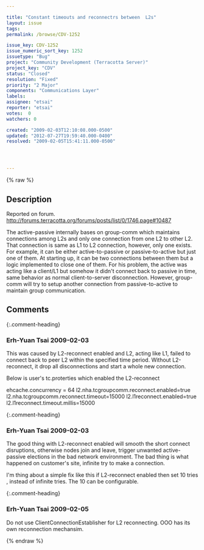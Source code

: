 ```yaml
---

title: "Constant timeouts and reconnectrs between  L2s"
layout: issue
tags: 
permalink: /browse/CDV-1252

issue_key: CDV-1252
issue_numeric_sort_key: 1252
issuetype: "Bug"
project: "Community Development (Terracotta Server)"
project_key: "CDV"
status: "Closed"
resolution: "Fixed"
priority: "2 Major"
components: "Communications Layer"
labels: 
assignee: "etsai"
reporter: "etsai"
votes:  0
watchers: 0

created: "2009-02-03T12:10:08.000-0500"
updated: "2012-07-27T19:59:40.000-0400"
resolved: "2009-02-05T15:41:11.000-0500"




---
```


{% raw %}

## Description

<div markdown="1" class="description">

Reported on forum. http://forums.terracotta.org/forums/posts/list/0/1746.page#10487

The active-passive internally bases on group-comm  which maintains connections among L2s and only one connection from one L2 to other L2. That connection is same as L1 to L2 connection, however, only one exists. For example, it can be either active-to-passive or passive-to-active but just one of them. At starting up, it can be two connections between them but a logic implemented to close one of them. For his problem, the active was acting like a client/L1 but somehow it didn't connect back to passive in time, same behavior as normal client-to-server disconnection. However, group-comm will try to setup another connection from passive-to-active to maintain group communication. 


</div>

## Comments


{:.comment-heading}
### **Erh-Yuan Tsai** <span class="date">2009-02-03</span>

<div markdown="1" class="comment">

This was caused by L2-reconnect enabled and L2, acting like L1, failed to connect back to peer L2 within the specified time period.
Without L2-reconnect, it drop all disconnections and start a whole new connection.

Below is user's tc.proterties which enabled the L2-reconnect

ehcache.concurrency = 64
l2.nha.tcgroupcomm.reconnect.enabled=true
l2.nha.tcgroupcomm.reconnect.timeout=15000
l2.l1reconnect.enabled=true
l2.l1reconnect.timeout.millis=15000 


</div>


{:.comment-heading}
### **Erh-Yuan Tsai** <span class="date">2009-02-03</span>

<div markdown="1" class="comment">

The good thing with L2-reconnect enabled will smooth the short connect disruptions, otherwise nodes join and leave, trigger unwanted active-passive elections in the bad network environment. The bad thing is what happened on customer's site, infinite try to make a connection.

I'm thing about a simple fix like this if L2-reconnect enabled then set 10 tries , instead of infinite tries. The 10 can be configurable. 


</div>


{:.comment-heading}
### **Erh-Yuan Tsai** <span class="date">2009-02-05</span>

<div markdown="1" class="comment">

Do not use ClientConnectionEstablisher for L2 reconnecting. OOO has its own reconnection mechansim.

</div>



{% endraw %}
